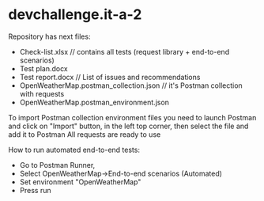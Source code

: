 # devchallenge.it-a-2
Repository has next files:

- Check-list.xlsx // contains all tests (request library + end-to-end scenarios)
- Test plan.docx 
- Test report.docx // List of issues and recommendations
- OpenWeatherMap.postman_collection.json // it's Postman collection with requests
- OpenWeatherMap.postman_environment.json

To import Postman collection environment files you need to launch Postman and click on "Import" button, in the left top corner, then select the file and add it to Postman All requests are ready to use 

How to run automated end-to-end tests:
- Go to Postman Runner, 
- Select OpenWeatherMap->End-to-end scenarios (Automated)
- Set environment "OpenWeatherMap" 
- Press run  

